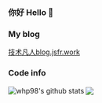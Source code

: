 ### 你好 Hello 👋

<!--
**whp98/whp98** is a ✨ _special_ ✨ repository because its `README.md` (this file) appears on your GitHub profile.

Here are some ideas to get you started:

- 🔭 I’m currently working on ...
- 🌱 I’m currently learning ...
- 👯 I’m looking to collaborate on ...
- 🤔 I’m looking for help with ...
- 💬 Ask me about ...
- 📫 How to reach me: ...
- 😄 Pronouns: ...
- ⚡ Fun fact: ...
-->
### My blog

[技术凡人blog.jsfr.work](https://blog.jsfr.work)

### Code info

<img align="center" src="https://github-readme-stats.vercel.app/api?username=whp98&show_icons=true&include_all_commits=false&theme=dark#gh-dark-mode-only&hide_border=true" alt="whp98's github stats" />

<img align="center" src="https://github-readme-stats.vercel.app/api/top-langs/?username=whp98&layout=compact&theme=dark#gh-dark-mode-only&hide_border=true&langs_count=100" />
